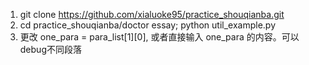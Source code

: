 
1. git clone https://github.com/xialuoke95/practice_shouqianba.git
2. cd practice_shouqianba/doctor essay; python util_example.py
3. 更改 one_para = para_list[1][0], 或者直接输入 one_para 的内容。可以debug不同段落